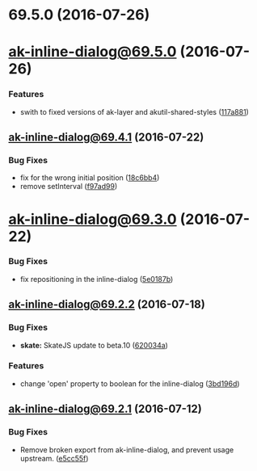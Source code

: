 <a name="69.5.0"></a>
# 69.5.0 (2016-07-26)



<a name="ak-inline-dialog@69.5.0"></a>
# ak-inline-dialog@69.5.0 (2016-07-26)


### Features

* swith to fixed versions of ak-layer and akutil-shared-styles ([117a881](https://bitbucket.org/atlassian/atlaskit/commits/117a881))



<a name="ak-inline-dialog@69.4.1"></a>
## ak-inline-dialog@69.4.1 (2016-07-22)


### Bug Fixes

* fix for the wrong initial position ([18c6bb4](https://bitbucket.org/atlassian/atlaskit/commits/18c6bb4))
* remove setInterval ([f97ad99](https://bitbucket.org/atlassian/atlaskit/commits/f97ad99))



<a name="ak-inline-dialog@69.3.0"></a>
# ak-inline-dialog@69.3.0 (2016-07-22)


### Bug Fixes

* fix repositioning in the inline-dialog ([5e0187b](https://bitbucket.org/atlassian/atlaskit/commits/5e0187b))



<a name="ak-inline-dialog@69.2.2"></a>
## ak-inline-dialog@69.2.2 (2016-07-18)


### Bug Fixes

* **skate:** SkateJS update to beta.10 ([620034a](https://bitbucket.org/atlassian/atlaskit/commits/620034a))


### Features

* change 'open' property to boolean for the inline-dialog ([3bd196d](https://bitbucket.org/atlassian/atlaskit/commits/3bd196d))



<a name="ak-inline-dialog@69.2.1"></a>
## ak-inline-dialog@69.2.1 (2016-07-12)


### Bug Fixes

* Remove broken export from ak-inline-dialog, and prevent usage upstream. ([e5cc55f](https://bitbucket.org/atlassian/atlaskit/commits/e5cc55f))



